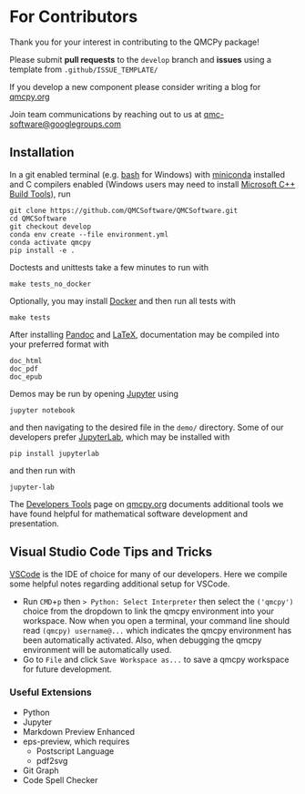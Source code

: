 # For Contributors

Thank you for your interest in contributing to the QMCPy package!

Please submit **pull requests** to the `develop` branch and **issues** using a template from `.github/ISSUE_TEMPLATE/`

If you develop a new component please consider writing a blog for [qmcpy.org](https://qmcpy.org)

Join team communications by reaching out to us at [qmc-software@googlegroups.com](mailto:qmc-software@googlegroups.com)


## Installation 

In a git enabled terminal (e.g. [bash](https://gitforwindows.org/) for Windows) with [miniconda](https://docs.conda.io/en/latest/miniconda.html) installed and C compilers enabled (Windows users may need to install [Microsoft C++ Build Tools](https://visualstudio.microsoft.com/visual-cpp-build-tools/)), run

~~~
git clone https://github.com/QMCSoftware/QMCSoftware.git
cd QMCSoftware
git checkout develop
conda env create --file environment.yml
conda activate qmcpy
pip install -e .
~~~

Doctests and unittests take a few minutes to run with

~~~
make tests_no_docker
~~~

Optionally, you may install [Docker](https://www.docker.com/products/docker-desktop/) and then run all tests with 

~~~
make tests
~~~

After installing [Pandoc](https://pandoc.org/installing.html) and [LaTeX](https://www.latex-project.org/get/), documentation may be compiled into your preferred format with

```
doc_html
doc_pdf
doc_epub
```

Demos may be run by opening [Jupyter](https://jupyter.org/) using

~~~
jupyter notebook
~~~ 

and then navigating to the desired file in the `demo/` directory. Some of our developers prefer [JupyterLab](https://jupyter.org/), which may be installed with

~~~
pip install jupyterlab
~~~ 

and then run with

~~~
jupyter-lab
~~~

The [Developers Tools](https://qmcpy.org/references-for-python-and-mathematical-software-development/) page on [qmcpy.org](https://qmcpy.org) documents additional tools we have found helpful for mathematical software development and presentation. 

## Visual Studio Code Tips and Tricks

[VSCode](https://code.visualstudio.com) is the IDE of choice for many of our developers. Here we compile some helpful notes regarding additional setup for VSCode. 

- Run `CMD`+`p` then `> Python: Select Interpreter` then select the `('qmcpy')` choice from the dropdown to link the qmcpy environment into your workspace. Now when you open a terminal, your command line should read `(qmcpy) username@...` which indicates the qmcpy environment has been automatically activated. Also, when debugging the qmcpy environment will be automatically used. 
- Go to `File` and click `Save Workspace as...` to save a qmcpy workspace for future development.

### Useful Extensions
- Python
- Jupyter
- Markdown Preview Enhanced
- eps-preview, which requires
    - Postscript Language
    - pdf2svg
- Git Graph
- Code Spell Checker
